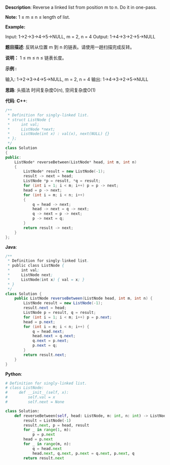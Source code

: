 __Description__:
Reverse a linked list from position m to n. Do it in one-pass.

__Note:__
1 ≤ m ≤ n ≤ length of list.

__Example:__

Input: 1->2->3->4->5->NULL, m = 2, n = 4
Output: 1->4->3->2->5->NULL

__题目描述__:
反转从位置 m 到 n 的链表。请使用一趟扫描完成反转。

__说明：__
1 ≤ m ≤ n ≤ 链表长度。

__示例 :__

输入: 1->2->3->4->5->NULL, m = 2, n = 4
输出: 1->4->3->2->5->NULL

__思路__:
头插法
时间复杂度O(n), 空间复杂度O(1)

__代码__:
__C++__:
```C++
/**
 * Definition for singly-linked list.
 * struct ListNode {
 *     int val;
 *     ListNode *next;
 *     ListNode(int x) : val(x), next(NULL) {}
 * };
 */
class Solution 
{
public:
    ListNode* reverseBetween(ListNode* head, int m, int n) 
    {
        ListNode* result = new ListNode(-1);
        result -> next = head;
        ListNode *p = result, *q = result;
        for (int i = 1; i < m; i++) p = p -> next;
        head = p -> next;
        for (int i = m; i < n; i++) 
        {
            q = head -> next;
            head -> next = q -> next;
            q -> next = p -> next;
            p -> next = q;
        }
        return result -> next;
    }
};
```

__Java__:
```Java
/**
 * Definition for singly-linked list.
 * public class ListNode {
 *     int val;
 *     ListNode next;
 *     ListNode(int x) { val = x; }
 * }
 */
class Solution {
    public ListNode reverseBetween(ListNode head, int m, int n) {
        ListNode result = new ListNode(-1);
        result.next = head;
        ListNode p = result, q = result;
        for (int i = 1; i < m; i++) p = p.next;
        head = p.next;
        for (int i = m; i < n; i++) {
            q = head.next;
            head.next = q.next;
            q.next = p.next;
            p.next = q;
        }
        return result.next;
    }
}
```

__Python__:
```Python
# Definition for singly-linked list.
# class ListNode:
#     def __init__(self, x):
#         self.val = x
#         self.next = None

class Solution:
    def reverseBetween(self, head: ListNode, m: int, n: int) -> ListNode:
        result = ListNode(-1)
        result.next, p = head, result
        for _ in range(1, m):
            p = p.next
        head = p.next
        for _ in range(m, n):
            q = head.next
            head.next, q.next, p.next = q.next, p.next, q
        return result.next
```